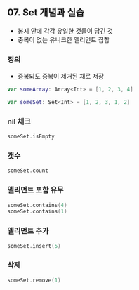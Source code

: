 ## 07. Set 개념과 실습

- 봉지 안에 각각 유일한 것들이 담긴 것
- 중복이 없는 유니크한 엘리먼트 집합



### 정의

- 중복되도 중복이 제거된 채로 저장

```swift
var someArray: Array<Int> = [1, 2, 3, 4]

var someSet: Set<Int> = [1, 2, 3, 1, 2]
```



### nil 체크

```swift
someSet.isEmpty
```



### 갯수

```swift
someSet.count
```



### 엘리먼트 포함 유무

```swift
someSet.contains(4)
someSet.contains(1)
```



### 엘리먼트 추가

```swift
someSet.insert(5)
```



### 삭제

```swift
someSet.remove(1)
```



